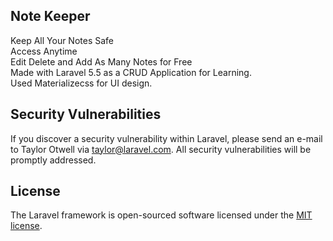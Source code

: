 ## Note Keeper
Keep All Your Notes Safe<br/>
Access Anytime<br/>
Edit Delete and Add As Many Notes for Free<br/>
Made with Laravel 5.5 as a CRUD Application for Learning.<br/>
Used Materializecss for UI design.

## Security Vulnerabilities

If you discover a security vulnerability within Laravel, please send an e-mail to Taylor Otwell via [taylor@laravel.com](mailto:taylor@laravel.com). All security vulnerabilities will be promptly addressed.

## License

The Laravel framework is open-sourced software licensed under the [MIT license](https://opensource.org/licenses/MIT).

